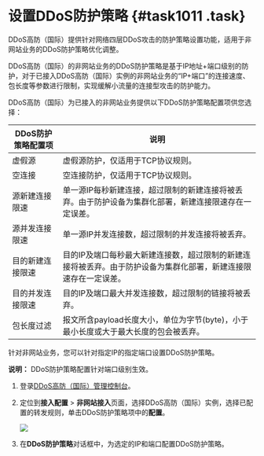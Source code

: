 # 设置DDoS防护策略 {#task1011 .task}

DDoS高防（国际）提供针对网络四层DDoS攻击的防护策略设置功能，适用于非网站业务的DDoS防护策略优化调整。

DDoS高防（国际）的非网站业务的DDoS防护策略是基于IP地址+端口级别的防护，对于已接入DDoS高防（国际）实例的非网站业务的“IP+端口”的连接速度、包长度等参数进行限制，实现缓解小流量的连接型攻击的防护能力。

DDoS高防（国际）为已接入的非网站业务提供以下DDoS防护策略配置项供您选择：

|DDoS防护策略配置项|说明|
|-----------|--|
|虚假源|虚假源防护，仅适用于TCP协议规则。|
|空连接|空连接防护，仅适用于TCP协议规则。|
|源新建连接限速|单一源IP每秒新建连接，超过限制的新建连接将被丢弃。由于防护设备为集群化部署，新建连接限速存在一定误差。|
|源并发连接限速|单一源IP并发连接数，超过限制的并发连接将被丢弃。|
|目的新建连接限速|目的IP及端口每秒最大新建连接数，超过限制的新建连接将被丢弃。由于防护设备为集群化部署，新建连接限速存在一定误差。|
|目的并发连接限速|目的IP及端口最大并发连接数，超过限制的链接将被丢弃。|
|包长度过滤|报文所含payload长度大小，单位为字节\(byte\)，小于最小长度或大于最大长度的包会被丢弃。|

针对非网站业务，您可以针对指定IP的指定端口设置DDoS防护策略。

**说明：** DDoS防护策略配置针对端口级别生效。

1.  登录[DDoS高防（国际）管理控制台](https://yundun.console.aliyun.com/?p=ddosdip)。
2.  定位到**接入配置** \> **非网站接入**页面，选择DDoS高防（国际）实例，选择已配置的转发规则，单击DDoS防护策略项中的**配置**。 

    ![](http://static-aliyun-doc.oss-cn-hangzhou.aliyuncs.com/assets/img/830175/156257018350999_zh-CN.png)

3.  在**DDoS防护策略**对话框中，为选定的IP和端口配置DDoS防护策略。

